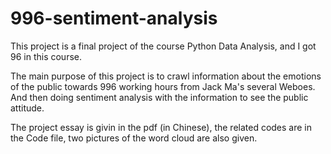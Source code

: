# 996-sentiment-analysis

This project is a final project of the course Python Data Analysis, and I got 96 in this course.

The main purpose of this project is to crawl information about the emotions of the public towards 996 working hours from Jack Ma's several Weboes.
And then doing sentiment analysis with the information to see the public attitude.

The project essay is givin in the pdf (in Chinese), the related codes are in the Code file, two pictures of the word cloud are also given.

